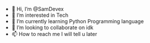 - 👋 Hi, I’m @SamDevex
- 👀 I’m interested in Tech
- 🌱 I’m currently learning Python Programming language
- 💞️ I’m looking to collaborate on idk
- 📫 How to reach me I will tell u later

<!---
SamDevex/SamDevex is a ✨ special ✨ repository because its `README.md` (this file) appears on your GitHub profile.
You can click the Preview link to take a look at your changes.
--->

